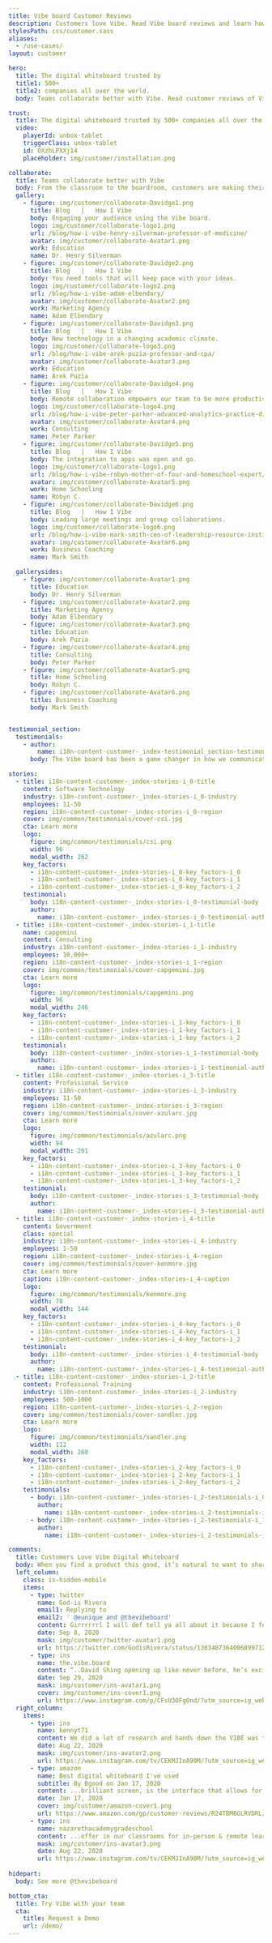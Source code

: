 ```yaml
---
title: Vibe board Customer Reviews
description: Customers love Vibe. Read Vibe board reviews and learn how teams are boosting their remote collaboration, presentations, and training through shared whiteboarding sessions.
stylesPath: css/customer.sass
aliases:
  - /use-cases/
layout: customer

hero:
  title: The digital whiteboard trusted by 
  title1: 500+ 
  title2: companies all over the world.
  body: Teams collaborate better with Vibe. Read customer reviews of Vibe digital whiteboard and see how customers unleashed creativity and maximized their organizations’ productivity and effectiveness.

trust:
  title: The digital whiteboard trusted by 500+ companies all over the world.
  video:
    playerId: unbox-tablet
    triggerClass: unbox-tablet
    id: OXzhLPXXj14
    placeholder: img/customer/installation.png

collaborate:
  title: Teams collaborate better with Vibe
  body: From the classroom to the boardroom, customers are making their mark with Vibe. See how people just like you are using Vibe digital whiteboard to connect, present, engage, and share. 
  gallery:
    - figure: img/customer/collaborate-Davidge1.png
      title: Blog   |   How I Vibe
      body: Engaging your audience using the Vibe board.
      logo: img/customer/collaborate-logo1.png
      url: /blog/how-i-vibe-henry-silverman-professor-of-medicine/
      avatar: img/customer/collaborate-Avatar1.png
      work: Education
      name: Dr. Henry Silverman
    - figure: img/customer/collaborate-Davidge2.png
      title: Blog   |   How I Vibe
      body: You need tools that will keep pace with your ideas.
      logo: img/customer/collaborate-logo2.png
      url: /blog/how-i-vibe-adam-elbendary/
      avatar: img/customer/collaborate-Avatar2.png
      work: Marketing Agency
      name: Adam Elbendary 
    - figure: img/customer/collaborate-Davidge3.png
      title: Blog   |   How I Vibe
      body: New technology in a changing academic climate.
      logo: img/customer/collaborate-logo3.png
      url: /blog/how-i-vibe-arek-puzia-professor-and-cpa/
      avatar: img/customer/collaborate-Avatar3.png
      work: Education
      name: Arek Puzia
    - figure: img/customer/collaborate-Davidge4.png
      title: Blog   |   How I Vibe
      body: Remote collaboration empowers our team to be more productive.
      logo: img/customer/collaborate-logo4.png
      url: /blog/how-i-vibe-peter-parker-advanced-analytics-practice-director/
      avatar: img/customer/collaborate-Avatar4.png
      work: Consulting
      name: Peter Parker
    - figure: img/customer/collaborate-Davidge5.png
      title: Blog   |   How I Vibe
      body: The integration to apps was open and go.
      logo: img/customer/collaborate-logo1.png
      url: /blog/how-i-vibe-robyn-mother-of-four-and-homeschool-expert/
      avatar: img/customer/collaborate-Avatar5.png
      work: Home Schooling
      name: Robyn C.
    - figure: img/customer/collaborate-Davidge6.png
      title: Blog   |   How I Vibe
      body: Leading large meetings and group collaborations.
      logo: img/customer/collaborate-logo6.png
      url: /blog/how-i-vibe-mark-smith-ceo-of-leadership-resource-institute/
      avatar: img/customer/collaborate-Avatar6.png
      work: Business Coaching
      name: Mark Smith

  gallerysides:
    - figure: img/customer/collaborate-Avatar1.png
      title: Education
      body: Dr. Henry Silverman
    - figure: img/customer/collaborate-Avatar2.png
      title: Marketing Agency
      body: Adam Elbendary
    - figure: img/customer/collaborate-Avatar3.png
      title: Education
      body: Arek Puzia
    - figure: img/customer/collaborate-Avatar4.png
      title: Consulting
      body: Peter Parker
    - figure: img/customer/collaborate-Avatar5.png
      title: Home Schooling
      body: Robyn C.
    - figure: img/customer/collaborate-Avatar6.png
      title: Business Coaching
      body: Mark Smith


testimonial_section:
  testimonials:
    - author:
        name: i18n-content-customer-_index-testimonial_section-testimonials-i_0-author-name
      body: The Vibe board has been a game changer in how we communicate with clients, both in-person and virtually.

stories:
  - title: i18n-content-customer-_index-stories-i_0-title
    content: Software Technology
    industry: i18n-content-customer-_index-stories-i_0-industry
    employees: 11-50
    region: i18n-content-customer-_index-stories-i_0-region
    cover: img/common/testimonials/cover-csi.jpg
    cta: Learn more
    logo:
      figure: img/common/testimonials/csi.png
      width: 96
      modal_width: 262
    key_factors:
      - i18n-content-customer-_index-stories-i_0-key_factors-i_0
      - i18n-content-customer-_index-stories-i_0-key_factors-i_1
      - i18n-content-customer-_index-stories-i_0-key_factors-i_2
    testimonial:
      body: i18n-content-customer-_index-stories-i_0-testimonial-body
      author:
        name: i18n-content-customer-_index-stories-i_0-testimonial-author-name
  - title: i18n-content-customer-_index-stories-i_1-title
    name: capgemini
    content: Consulting
    industry: i18n-content-customer-_index-stories-i_1-industry
    employees: 10,000+
    region: i18n-content-customer-_index-stories-i_1-region
    cover: img/common/testimonials/cover-capgemini.jpg
    cta: Learn more
    logo:
      figure: img/common/testimonials/capgemini.png
      width: 96
      modal_width: 246
    key_factors:
      - i18n-content-customer-_index-stories-i_1-key_factors-i_0
      - i18n-content-customer-_index-stories-i_1-key_factors-i_1
      - i18n-content-customer-_index-stories-i_1-key_factors-i_2
    testimonial:
      body: i18n-content-customer-_index-stories-i_1-testimonial-body
      author:
        name: i18n-content-customer-_index-stories-i_1-testimonial-author-name
  - title: i18n-content-customer-_index-stories-i_3-title
    content: Professional Service
    industry: i18n-content-customer-_index-stories-i_3-industry
    employees: 11-50
    region: i18n-content-customer-_index-stories-i_3-region
    cover: img/common/testimonials/cover-azularc.jpg
    cta: Learn more
    logo:
      figure: img/common/testimonials/azularc.png
      width: 94
      modal_width: 201
    key_factors:
      - i18n-content-customer-_index-stories-i_3-key_factors-i_0
      - i18n-content-customer-_index-stories-i_3-key_factors-i_1
      - i18n-content-customer-_index-stories-i_3-key_factors-i_2
    testimonial:
      body: i18n-content-customer-_index-stories-i_3-testimonial-body
      author:
        name: i18n-content-customer-_index-stories-i_3-testimonial-author-name
  - title: i18n-content-customer-_index-stories-i_4-title
    content: Government
    class: special
    industry: i18n-content-customer-_index-stories-i_4-industry
    employees: 1-50
    region: i18n-content-customer-_index-stories-i_4-region
    cover: img/common/testimonials/cover-kenmore.jpg
    cta: Learn more
    caption: i18n-content-customer-_index-stories-i_4-caption
    logo:
      figure: img/common/testimonials/kenmore.png
      width: 78
      modal_width: 144
    key_factors:
      - i18n-content-customer-_index-stories-i_4-key_factors-i_0
      - i18n-content-customer-_index-stories-i_4-key_factors-i_1
      - i18n-content-customer-_index-stories-i_4-key_factors-i_2
    testimonial:
      body: i18n-content-customer-_index-stories-i_4-testimonial-body
      author:
        name: i18n-content-customer-_index-stories-i_4-testimonial-author-name
  - title: i18n-content-customer-_index-stories-i_2-title
    content: Professional Training
    industry: i18n-content-customer-_index-stories-i_2-industry
    employees: 500-1000
    region: i18n-content-customer-_index-stories-i_2-region
    cover: img/common/testimonials/cover-sandler.jpg
    cta: Learn more
    logo:
      figure: img/common/testimonials/sandler.png
      width: 112
      modal_width: 260
    key_factors:
      - i18n-content-customer-_index-stories-i_2-key_factors-i_0
      - i18n-content-customer-_index-stories-i_2-key_factors-i_1
      - i18n-content-customer-_index-stories-i_2-key_factors-i_2
    testimonials:
      - body: i18n-content-customer-_index-stories-i_2-testimonials-i_0-body
        author:
          name: i18n-content-customer-_index-stories-i_2-testimonials-i_0-author-name
      - body: i18n-content-customer-_index-stories-i_2-testimonials-i_1-body
        author:
          name: i18n-content-customer-_index-stories-i_2-testimonials-i_1-author-name

comments: 
  title: Customers Love Vibe Digital Whiteboard
  body: When you find a product this good, it’s natural to want to share! See what social media has to say about Vibe digital whiteboard.
  left_column:
    class: is-hidden-mobile
    items:
      - type: twitter
        name: God-is Rivera
        email1: Replying to 
        email2: ' @eunique and @thevibeboard'
        content: Girrrrrrl I will def tell ya all about it because I feel like that board is gonna save my life this school year. You can write on it and use Zoom, Netflix all kinda apps...
        date: Sep 8, 2020
        mask: img/customer/twitter-avatar1.png
        url: https://twitter.com/GodisRivera/status/1303487364006899712?s=20
      - type: ins
        name: the.vibe.board
        content: “..David Shing opening up like never before, he’s excited to share with you tactical marketing practices that will transform your marketing skills and mindset.” - @kennyt71 from Forbes School-Knowledge Innovation Center.
        date: Sep 29, 2020
        mask: img/customer/ins-avatar1.png
        cover: img/customer/ins-cover1.png
        url: https://www.instagram.com/p/CFsU3OFg0nd/?utm_source=ig_web_copy_link
  right_column:
    items:
      - type: ins
        name: kennyt71
        content: We did a lot of research and hands down the VIBE was the best!! And I can’t forget to mention their customer care, you’ll be shocked at how great their support is!
        date: Aug 22, 2020
        mask: img/customer/ins-avatar2.png
        url: https://www.instagram.com/tv/CEKMJInA90M/?utm_source=ig_web_copy_link
      - type: amazon
        name: Best digital whiteboard I've used
        subtitle: By Bgood on Jan 17, 2020
        content: ...brilliant screen, is the interface that allows for easily adding popular tools like Miro or Jira- tools a creative director or product manager needs to work with multiple teams...
        date: Jan 17, 2020
        cover: img/customer/amazon-cover1.png
        url: https://www.amazon.com/gp/customer-reviews/R24TBM6GLRVDRL/ref=cm_cr_dp_d_rvw_ttl?ie=UTF8&ASIN=B081LPL772
      - type: ins
        name: nazarethacademygradeschool
        content: ...offer in our classrooms for in-person & remote learning. We are installing 14 boards this week!
        mask: img/customer/ins-avatar3.png
        date: Aug 22, 2020
        url: https://www.instagram.com/tv/CEKMJInA90M/?utm_source=ig_web_copy_link
  
hidepart: 
  body: See more @thevibeboard

bottom_cta:
  title: Try Vibe with your team
  cta:
    title: Request a Demo
    url: /demo/
---
```

